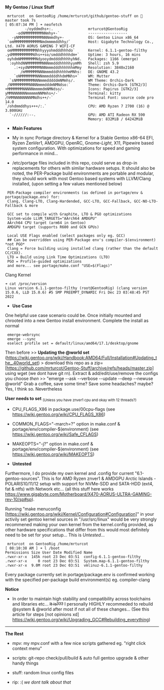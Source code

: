 **My Gentoo / Linux Stuff**
   
   
```
 mrturcot  on GentooRig /home/mrturcot/github/gentoo-stuff on   master took 7s
[ 05:07:34 PM ] ➜ neofetch
         -/oyddmdhs+:.                mrturcot@GentooRig 
     -odNMMMMMMMMNNmhy+-`             ------------------ 
   -yNMMMMMMMMMMMNNNmmdhy+-           OS: Gentoo Linux x86_64 
 `omMMMMMMMMMMMMNmdmmmmddhhy/`        Host: Gigabyte Technology Co., Ltd. X470 AORUS GAMING 7 WIFI-CF 
 omMMMMMMMMMMMNhhyyyohmdddhhhdo`      Kernel: 6.1.1-gentoo-filthy 
.ydMMMMMMMMMMdhs++so/smdddhhhhdm+`    Uptime: 3 hours, 16 mins 
 oyhdmNMMMMMMMNdyooydmddddhhhhyhNd.   Packages: 1166 (emerge) 
  :oyhhdNNMMMMMMMNNNmmdddhhhhhyymMh   Shell: zsh 5.9 
    .:+sydNMMMMMNNNmmmdddhhhhhhmMmy   Resolution: 3840x2160 
       /mMMMMMMNNNmmmdddhhhhhmMNhs:   DE: GNOME 43.2 
    `oNMMMMMMMNNNmmmddddhhdmMNhs+`    WM: Mutter 
  `sNMMMMMMMMNNNmmmdddddmNMmhs/.      WM Theme: Orchis-Dark 
 /NMMMMMMMMNNNNmmmdddmNMNdso:`        Theme: Orchis-Dark [GTK2/3] 
+MMMMMMMNNNNNmmmmdmNMNdso/-           Icons: Papirus [GTK2/3] 
yMMNNNNNNNmmmmmNNMmhs+/-`             Terminal: kitty 
/hMMNNNNNNNNMNdhs++/-`                Terminal Font: source code pro 14.0 
`/ohdmmddhys+++/:.`                   CPU: AMD Ryzen 7 2700 (16) @ 3.800GHz 
  `-//////:--.                        GPU: AMD ATI Radeon RX 590 
                                      Memory: 832MiB / 64242MiB
```
   

 - **Main Features**

  - My in sync Portage directory & Kernel for a Stable Gentoo x86-64 EFI, Ryzen ZenVer1, AMDGPU, OpenRC, Gnome-*Light*, X11, Pipewire based system configuration. With optimizations for speed and gaming performance in mind...  

  - /etc/portage files included in this repo, could serve as drop-in replacements for others with similar hardware setups. It should also be noted, the PER-Package build environments are portable and modular, they should work with most Gentoo based systems with LLVM/Clang installed, (upon setting a few values mentioned below)   

```
 PER-Package compiler environments (as defined in portage/env & portage/package.env) for:  
 Clang, Clang-LTO, Clang-Hardended, GCC-LTO, GCC-Fallback, GCC-NO-LTO-Fallback & more
```
```
 GCC set to compile with Graphite, LTO & PGO optimizations  
 System-wide LLVM_TARGETS="AArch64 AMDGPU" 
 AArch64 CPU target (arm64 in Gentoo) 
 AMDGPU target (supports R600 and GCN GPUs)  
```
```
 Local USE Flags enabled (select packages only eg. GCC)  
 ## Can be overridden using PER-Package env's compiler-$(environment) *not PGO*  
 Clang = Force building using installed clang (rather than the default CC/CXX).  
 LTO = Build using Link Time Optimizations (LTO)  
 PGO = Profile-guided optimizations   
 and more... see portage/make.conf "USE=$(Flags)"  
```  

Clang Kernel
```
➜ cat /proc/version
Linux version 6.1.1-gentoo-filthy (root@GentooRig) (clang version 15.0.6, LLD 15.0.6) #5 SMP PREEMPT_DYNAMIC Fri Dec 23 03:48:45 PST 2022
```   

 - **Use Case**

 One helpful use case scenario could be. Once initially mounted and chrooted into a new Gentoo install environment. Complete the install as normal 

```
 emerge-webrsync
 emerge --sync
 eselect profile set = default/linux/amd64/17.1/desktop/gnome
```

Then before >> **Updating the @world set** (https://wiki.gentoo.org/wiki/Handbook:AMD64/Full/Installation#Updating_the_.40world_set) > download this repo as a zip=[https://github.com/mrturcot/Gentoo-Stuff/archive/refs/heads/master.zip] using wget (we dont have git rn). Extract & add/edit/use/remove the configs you choose *then* >> "emerge --ask --verbose --update --deep --newuse @world" Grab a coffee, save some time? Save some headaches? maybe? Yes, I think so. Nevertheless   
   
 **User needs to set** <sub>(Unless you have znver1 cpu and okay with 12 threads?)</sub>   
 
  - CPU_FLAGS_X86 in package.use/00cpu-flags (see https://wiki.gentoo.org/wiki/CPU_FLAGS_X86)  

  - COMMON_FLAGS="-march=?" option in make.conf & portage/env/compiler-$(environment) (see https://wiki.gentoo.org/wiki/Safe_CFLAGS)  

  - MAKEOPTS="-j?" option in make.conf & portage/env/compiler-$(environment) (see https://wiki.gentoo.org/wiki/MAKEOPTS)   
   
   
- **Untested**  

Furthermore, I do provide my own kernel and .config for current "6.1-gentoo-sources". This is for AMD Ryzen znver1 & AMDGPU Arctic Islands - POLARIS10/11/12 setup with support for NVMe-SDD and SATA-HDD (ext4, fat & ntfs) with Network etc... (all this stuff here works https://www.gigabyte.com/Motherboard/X470-AORUS-ULTRA-GAMING-rev-10/sp#sp).  

Running "make menuconfig [https://wiki.gentoo.org/wiki/Kernel/Configuration#Configuration]" in your activily set gentoo kernel sources in "/usr/src/linux" would be very strongly recommened making your own kernel from the kernel.config provided, as other hardware specifications that differ from this would most definitely need to be set for your setup... This is *Untested*...     
      
   
```
 mrturcot  on GentooRig /home/mrturcot 
[ 08:10:38 AM ] ➜ l /boot         
Permissions Size User Date Modified Name
.rwxr-xr-x  145k root 23 Dec 03:51  config-6.1.1-gentoo-filthy
.rwxr-xr-x     0 root 23 Dec 03:51  System.map-6.1.1-gentoo-filthy
.rwxr-xr-x  9.0M root 23 Dec 03:51  vmlinuz-6.1.1-gentoo-filthy
```

   
Every package currently set in portage/package.env is confirmed working with the specified per-package build environment(s) eg. compiler-clang   
   

**Notice**
   - In order to maintain high stability and compatibility across toolchains and libraries etc... ~~It is???~~ I personally HIGHLY recommeded to rebuild @system & @world after most if not all of these changes...  (See this article for steps [not opinions xd] https://wiki.gentoo.org/wiki/Upgrading_GCC#Rebuilding_everything)
   
------------------------------
    
**The Rest**
   
 - mpv: my mpv.conf with a few nice scripts gathered eg. "right click context menu"  

 - scripts: git-repo check/pull/build & auto full gentoo upgrade & other handy things  

 - stuff: random linux config files  

 - rip: :( *we dont talk about that*  

